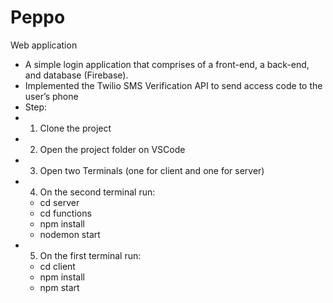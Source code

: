 # Peppo
Web application
* A simple login application that comprises of a front-end, a back-end, and database (Firebase). 
* Implemented the Twilio SMS Verification API to send access code to the user’s phone
* Step:
* 1. Clone the project
* 2. Open the project folder on VSCode
* 3. Open two Terminals (one for client and one for server)
* 4. On the second terminal run: 
   * cd server 
   * cd functions
   * npm install
   * nodemon start
* 5. On the first terminal run:
   * cd client 
   * npm install
   * npm start
